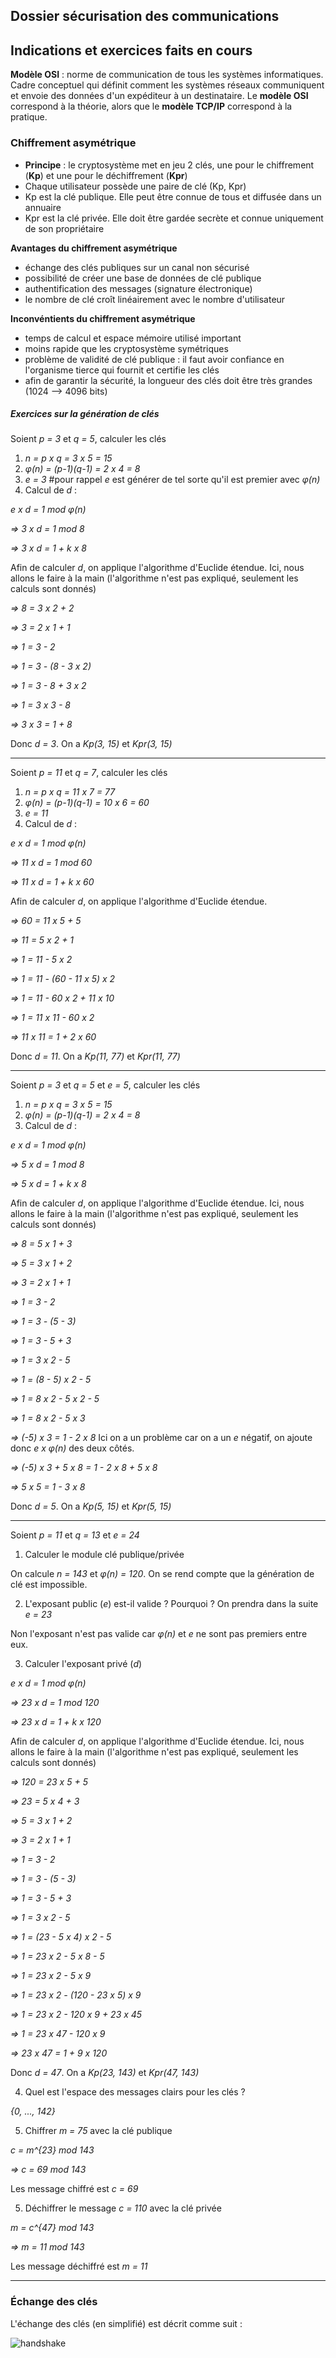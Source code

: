 ## Dossier sécurisation des communications


## Indications et exercices faits en cours

**Modèle OSI** : norme de communication de tous les systèmes informatiques. Cadre conceptuel qui définit comment les systèmes réseaux communiquent et envoie des données d'un expéditeur à un destinataire. Le **modèle OSI** correspond à la théorie, alors que le **modèle TCP/IP** correspond à la pratique.


### Chiffrement asymétrique

- **Principe** : le cryptosystème met en jeu 2 clés, une pour le chiffrement (**Kp**) et une pour le déchiffrement (**Kpr**)
- Chaque utilisateur possède une paire de clé (Kp, Kpr)
- Kp est la clé publique. Elle peut être connue de tous et diffusée dans un annuaire
- Kpr est la clé privée. Elle doit être gardée secrète et connue uniquement de son propriétaire


**Avantages du chiffrement asymétrique**
- échange des clés publiques sur un canal non sécurisé
- possibilité de créer une base de données de clé publique
- authentification des messages (signature électronique)
- le nombre de clé croît linéairement avec le nombre d'utilisateur

**Inconvéntients du chiffrement asymétrique**
- temps de calcul et espace mémoire utilisé important
- moins rapide que les cryptosystème symétriques
- problème de validité de clé publique : il faut avoir confiance en l'organisme tierce qui fournit et certifie les clés
- afin de garantir la sécurité, la longueur des clés doit être très grandes (1024 --> 4096 bits)


##### Exercices sur la génération de clés

Soient *p = 3* et *q = 5*, calculer les clés

1. *n = p x q = 3 x 5 = 15*
2. *&phi;(n) = (p-1)(q-1) = 2 x 4 = 8*
3. *e = 3*  #pour rappel *e* est générer de tel sorte qu'il est premier avec *&phi;(n)*
4. Calcul de *d* :

*e x d = 1 mod &phi;(n)*

*=> 3 x d = 1 mod 8*

*=> 3 x d = 1 + k x 8*

Afin de calculer *d*, on applique l'algorithme d'Euclide étendue. Ici, nous allons le faire à la main (l'algorithme n'est pas expliqué, seulement les calculs sont donnés)

*=> 8 = 3 x 2 + 2*

*=> 3 = 2 x 1 + 1*

*=> 1 = 3 - 2*

*=> 1 = 3 - (8 - 3 x 2)*

*=> 1 = 3 - 8 + 3 x 2*

*=> 1 = 3 x 3 - 8*


*=> 3 x 3 = 1 + 8*

Donc *d = 3*. On a *Kp(3, 15)* et *Kpr(3, 15)*

---------------------------------------------------------------------

Soient *p = 11* et *q = 7*, calculer les clés

1. *n = p x q = 11 x 7 = 77*
2. *&phi;(n) = (p-1)(q-1) = 10 x 6 = 60*
3. *e = 11*
4. Calcul de *d* :

*e x d = 1 mod &phi;(n)*

*=> 11 x d = 1 mod 60*

*=> 11 x d = 1 + k x 60*

Afin de calculer *d*, on applique l'algorithme d'Euclide étendue.

*=> 60 = 11 x 5 + 5*

*=> 11 = 5 x 2 + 1*

*=> 1 = 11 - 5 x 2*

*=> 1 = 11 - (60 - 11 x 5) x 2*

*=> 1 = 11 - 60 x 2 + 11 x 10*

*=> 1 = 11 x 11 - 60 x 2*

*=> 11 x 11 = 1 + 2 x 60*

Donc *d = 11*. On a *Kp(11, 77)* et *Kpr(11, 77)*

---------------------------------------------------------------------

Soient *p = 3* et *q = 5* et *e = 5*, calculer les clés

1. *n = p x q = 3 x 5 = 15*
2. *&phi;(n) = (p-1)(q-1) = 2 x 4 = 8*
3. Calcul de *d* :

*e x d = 1 mod &phi;(n)*

*=> 5 x d = 1 mod 8*

*=> 5 x d = 1 + k x 8*

Afin de calculer *d*, on applique l'algorithme d'Euclide étendue. Ici, nous allons le faire à la main (l'algorithme n'est pas expliqué, seulement les calculs sont donnés)

*=> 8 = 5 x 1 + 3*

*=> 5 = 3 x 1 + 2*

*=> 3 = 2 x 1 + 1*

*=> 1 = 3 - 2*

*=> 1 = 3 - (5 - 3)*

*=> 1 = 3 - 5 + 3*

*=> 1 = 3 x 2 - 5*

*=> 1 = (8 - 5) x 2 - 5*

*=> 1 = 8 x 2 - 5 x 2 - 5*

*=> 1 = 8 x 2 - 5 x 3*

*=> (-5) x 3 = 1 - 2 x 8*
Ici on a un problème car on a un *e* négatif, on ajoute donc *e x &phi;(n)* des deux côtés.

*=> (-5) x 3 + 5 x 8 = 1 - 2 x 8 + 5 x 8*

*=> 5 x 5 = 1 - 3 x 8*

Donc *d = 5*. On a *Kp(5, 15)* et *Kpr(5, 15)*

---------------------------------------------------------------------

Soient *p = 11* et *q = 13* et *e = 24*

1. Calculer le module clé publique/privée

On calcule *n = 143* et *&phi;(n) = 120*. On se rend compte que la génération de clé est impossible.

2. L'exposant public (*e*) est-il valide ? Pourquoi ? On prendra dans la suite *e = 23*

Non l'exposant n'est pas valide car *&phi;(n)* et *e* ne sont pas premiers entre eux.

3. Calculer l'exposant privé (*d*)

*e x d = 1 mod &phi;(n)*

*=> 23 x d = 1 mod 120*

*=> 23 x d = 1 + k x 120*

Afin de calculer *d*, on applique l'algorithme d'Euclide étendue. Ici, nous allons le faire à la main (l'algorithme n'est pas expliqué, seulement les calculs sont donnés)

*=> 120 = 23 x 5 + 5*

*=> 23 = 5 x 4 + 3*

*=> 5 = 3 x 1 + 2*

*=> 3 = 2 x 1 + 1*

*=> 1 = 3 - 2*

*=> 1 = 3 - (5 - 3)*

*=> 1 = 3 - 5 + 3*

*=> 1 = 3 x 2 - 5*

*=> 1 = (23 - 5 x 4) x 2 - 5*

*=> 1 = 23 x 2 - 5 x 8 - 5*

*=> 1 = 23 x 2 - 5 x 9*

*=> 1 = 23 x 2 - (120 - 23 x 5) x 9*

*=> 1 = 23 x 2 - 120 x 9 + 23 x 45*

*=> 1 = 23 x 47 - 120 x 9*

*=> 23 x 47 = 1 + 9 x 120*

Donc *d = 47*. On a *Kp(23, 143)* et *Kpr(47, 143)*

4. Quel est l'espace des messages clairs pour les clés ?

*{0, ..., 142}*

5. Chiffrer *m = 75* avec la clé publique

*c = m^{23} mod 143*

*=> c = 69 mod 143*

Les message chiffré est *c = 69*

5. Déchiffrer le message *c = 110* avec la clé privée

*m = c^{47} mod 143*

*=> m = 11 mod 143*

Les message déchiffré est *m = 11*

---------------------------------------------------------------------

### Échange des clés

L'échange des clés (en simplifié) est décrit comme suit :

![handshake](https://github.com/mtellene/NSI/blob/main/TERMINALE/11_SECURISATION_COMMUNICATIONS/asset/handshake.png)
